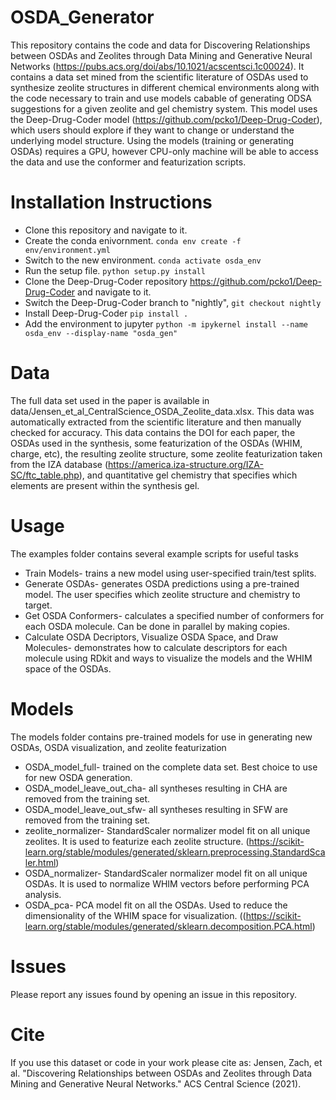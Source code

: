 # OSDA_Generator
This repository contains the code and data for Discovering Relationships between OSDAs and Zeolites through Data Mining and Generative Neural Networks (https://pubs.acs.org/doi/abs/10.1021/acscentsci.1c00024). It contains a data set mined from the scientific literature of OSDAs used to synthesize zeolite structures in different chemical environments along with the code necessary to train and use models cabable of generating ODSA suggestions for a given zeolite and gel chemistry system. This model uses the Deep-Drug-Coder model (https://github.com/pcko1/Deep-Drug-Coder), which users should explore if they want to change or understand the underlying model structure. Using the models (training or generating OSDAs) requires a GPU, however CPU-only machine will be able to access the data and use the conformer and featurization scripts.
# Installation Instructions
- Clone this repository and navigate to it. 
- Create the conda enivornment. `conda env create -f env/environment.yml`
- Switch to the new environment. `conda activate osda_env`
- Run the setup file. `python setup.py install`
- Clone the Deep-Drug-Coder repository https://github.com/pcko1/Deep-Drug-Coder and navigate to it. 
- Switch the Deep-Drug-Coder branch to "nightly", `git checkout nightly`
- Install Deep-Drug-Coder `pip install .` 
- Add the environment to jupyter `python -m ipykernel install --name osda_env --display-name "osda_gen"`
# Data
The full data set used in the paper is available in data/Jensen_et_al_CentralScience_OSDA_Zeolite_data.xlsx. This data was automatically extracted from the scientific literature and then manually checked for accuracy. This data contains the DOI for each paper, the OSDAs used in the synthesis, some featurization of the OSDAs (WHIM, charge, etc), the resulting zeolite structure, some zeolite featurization taken from the IZA database (https://america.iza-structure.org/IZA-SC/ftc_table.php), and quantitative gel chemistry that specifies which elements are present within the synthesis gel. 
# Usage
The examples folder contains several example scripts for useful tasks
- Train Models- trains a new model using user-specified train/test splits.
- Generate OSDAs- generates OSDA predictions using a pre-trained model. The user specifies which zeolite structure and chemistry to target.
- Get OSDA Conformers- calculates a specified number of conformers for each OSDA molecule. Can be done in parallel by making copies. 
- Calculate OSDA Decriptors, Visualize OSDA Space, and Draw Molecules- demonstrates how to calculate descriptors for each molecule using RDkit and ways to visualize the models and the WHIM space of the OSDAs.
# Models 
The models folder contains pre-trained models for use in generating new OSDAs, OSDA visualization, and zeolite featurization
- OSDA_model_full- trained on the complete data set. Best choice to use for new OSDA generation.
- OSDA_model_leave_out_cha- all syntheses resulting in CHA are removed from the training set. 
- OSDA_model_leave_out_sfw- all syntheses resulting in SFW are removed from the training set. 
- zeolite_normalizer-  StandardScaler normalizer model fit on all unique zeolites. It is used to featurize each zeolite structure. (https://scikit-learn.org/stable/modules/generated/sklearn.preprocessing.StandardScaler.html)
- OSDA_normalizer- StandardScaler normalizer model fit on all unique OSDAs. It is used to normalize WHIM vectors before performing PCA analysis.
- OSDA_pca- PCA model fit on all the OSDAs. Used to reduce the dimensionality of the WHIM space for visualization. ((https://scikit-learn.org/stable/modules/generated/sklearn.decomposition.PCA.html)
# Issues
Please report any issues found by opening an issue in this repository. 
# Cite
If you use this dataset or code in your work please cite as:
Jensen, Zach, et al. "Discovering Relationships between OSDAs and Zeolites through Data Mining and Generative Neural Networks." ACS Central Science (2021).
